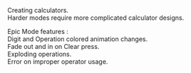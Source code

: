 Creating calculators.  
Harder modes require more complicated calculator designs.

Epic Mode features :  
Digit and Operation colored animation changes.  
Fade out and in on Clear press.  
Exploding operations.  
Error on improper operator usage.  